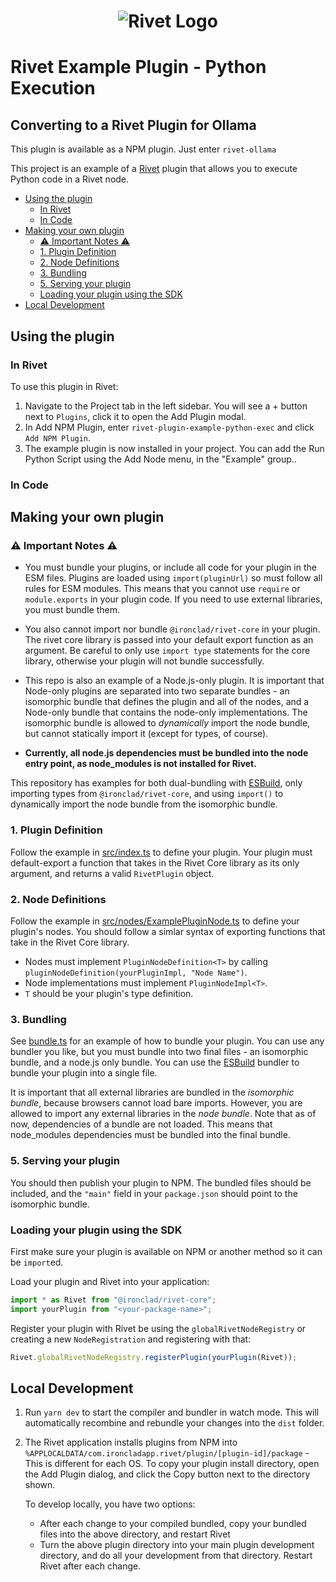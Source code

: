 <h1 align="center"><img src="https://rivet.ironcladapp.com/img/logo-banner-wide.png" alt="Rivet Logo"></h1>

# Rivet Example Plugin - Python Execution
## Converting to a Rivet Plugin for Ollama

This plugin is available as a NPM plugin. Just enter `rivet-ollama`

This project is an example of a [Rivet](https://github.com/Ironclad/rivet) plugin that allows you to execute Python code in a Rivet node.

- [Using the plugin](#using-the-plugin)
  - [In Rivet](#in-rivet)
  - [In Code](#in-code)
- [Making your own plugin](#making-your-own-plugin)
  - [⚠️ Important Notes ⚠️](#️-important-notes-️)
  - [1. Plugin Definition](#1-plugin-definition)
  - [2. Node Definitions](#2-node-definitions)
  - [3. Bundling](#3-bundling)
  - [5. Serving your plugin](#5-serving-your-plugin)
  - [Loading your plugin using the SDK](#loading-your-plugin-using-the-sdk)
- [Local Development](#local-development)

## Using the plugin

### In Rivet

To use this plugin in Rivet:

1. Navigate to the Project tab in the left sidebar. You will see a + button next to `Plugins`,
   click it to open the Add Plugin modal.
2. In Add NPM Plugin, enter `rivet-plugin-example-python-exec` and click `Add NPM Plugin`.
3. The example plugin is now installed in your project. You can add the Run Python Script using the Add Node menu, in the "Example" group..

### In Code

## Making your own plugin

### ⚠️ Important Notes ⚠️

- You must bundle your plugins, or include all code for your plugin in the ESM files. Plugins are loaded using `import(pluginUrl)` so must follow all rules for ESM modules. This means that you cannot use `require` or `module.exports` in your plugin code. If you need to use external libraries, you must bundle them.

- You also cannot import nor bundle `@ironclad/rivet-core` in your plugin. The rivet core library is passed into your default export function as an argument. Be careful to only use `import type` statements for the core library, otherwise your plugin will not bundle successfully.

- This repo is also an example of a Node.js-only plugin. It is important that Node-only plugins are separated into two separate bundles - an isomorphic bundle that defines the plugin and all of the nodes, and a Node-only bundle that contains the node-only implementations. The isomorphic bundle is allowed to _dynamically_ import the node bundle, but cannot statically import it (except for types, of course).

- **Currently, all node.js dependencies must be bundled into the node entry point, as node_modules is not installed for Rivet.**

This repository has examples for both dual-bundling with [ESBuild](https://esbuild.github.io/), only importing types from `@ironclad/rivet-core`, and using `import()` to dynamically import the node bundle from the isomorphic bundle.

### 1. Plugin Definition

Follow the example in [src/index.ts](src/index.ts) to define your plugin. Your plugin must default-export a function that takes in the Rivet Core library as its only argument, and returns a valid `RivetPlugin` object.

### 2. Node Definitions

Follow the example in [src/nodes/ExamplePluginNode.ts](src/nodes/ExamplePluginNode.ts) to define your plugin's nodes. You should follow a simlar syntax of exporting functions that take in the Rivet Core library.

- Nodes must implement `PluginNodeDefinition<T>` by calling `pluginNodeDefinition(yourPluginImpl, "Node Name")`.
- Node implementations must implement `PluginNodeImpl<T>`.
- `T` should be your plugin's type definition.

### 3. Bundling

See [bundle.ts](bundle.ts) for an example of how to bundle your plugin. You can use any bundler you like, but you must bundle into two final files - an isomorphic bundle, and a node.js only bundle. You can use the [ESBuild](https://esbuild.github.io/) bundler to bundle your plugin into a single file.

It is important that all external libraries are bundled in the _isomorphic bundle_, because browsers cannot load bare imports. However, you are allowed to
import any external libraries in the _node bundle_. Note that as of now, dependencies of a bundle are not loaded. This means that node_modules dependencies must be bundled into the final bundle.

### 5. Serving your plugin

You should then publish your plugin to NPM. The bundled files should be included, and the `"main"` field in your `package.json` should point to the isomorphic bundle.

### Loading your plugin using the SDK

First make sure your plugin is available on NPM or another method so it can be `import`ed.

Load your plugin and Rivet into your application:

```ts
import * as Rivet from "@ironclad/rivet-core";
import yourPlugin from "<your-package-name>";
```

Register your plugin with Rivet be using the `globalRivetNodeRegistry` or creating a new `NodeRegistration` and registering with that:

```ts
Rivet.globalRivetNodeRegistry.registerPlugin(yourPlugin(Rivet));
```

## Local Development

1. Run `yarn dev` to start the compiler and bundler in watch mode. This will automatically recombine and rebundle your changes into the `dist` folder.

2. The Rivet application installs plugins from NPM into `%APPLOCALDATA/com.ironcladapp.rivet/plugin/[plugin-id]/package` - This is different for each OS. To copy your plugin install directory, open the Add Plugin dialog, and click the Copy button next to the directory shown.

   To develop locally, you have two options:

   - After each change to your compiled bundled, copy your bundled files into the above directory, and restart Rivet
   - Turn the above plugin directory into your main plugin development directory, and do all your development from that directory. Restart Rivet after each change.

